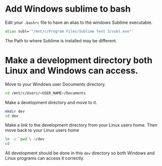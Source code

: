 # Add Windows sublime to bash

Edit your `.bashrc` file to have an alias to the windows Sublime executable.

```bash
alias subl='"/mnt/c/Program Files/Sublime Text 3/subl.exe"'
```

The Path to where Sublime is installed may be different.

# Make a development directory both Linux and Windows can access.

Move to your Windows user Documents directory.
```bash
cd /mnt/c/Users/<USER_NAME>/Documents
```

Make a development directory and move to it.

```bash
mkdir dev
cd dev
```

Make a link to the development directory from your Linux users home. Then move back to your Linux users home
```bash
ln -s `pwd`\ ~/dev
cd
```

All development should be done in this `dev` directory so both Windows and Linux programs can access it correctly.
